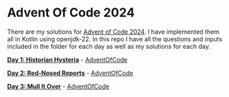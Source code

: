 # Advent Of Code 2024

There are my solutions for [Advent of Code 2024](https://adventofcode.com/2024/). I have implemented them all in Kotlin using openjdk-22. In this repo I have all the questions and inputs included in the folder for each day as well as my solutions for each day.


[**Day 1: Historian Hysteria**](./src/main/kotlin/day_01/) - [AdventOfCode](https://adventofcode.com/2024/day/1)

[**Day 2: Red-Nosed Reports**](./src/main/kotlin/day_02/) - [AdventOfCode](https://adventofcode.com/2024/day/2)

[**Day 3: Mull It Over**](./src/main/kotlin/day_03/) - [AdventOfCode](https://adventofcode.com/2024/day/3)